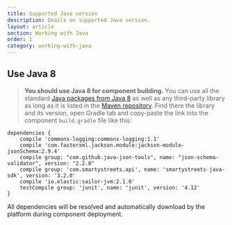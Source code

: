 ```yaml
---
title: Supported Java version
description: Deails on supported Java version.
layout: article
section: Working with Java
order: 1
category: working-with-java
---
```


## Use Java 8

> **You should use Java 8 for component building.**
You can use all the standard [Java packages from Java 8](https://docs.oracle.com/javase/8/docs/api/)
as well as any third-party library as long as it is listed in the
[Maven repository](https://mvnrepository.com/). Find there the library and
its version, open Gradle tab and copy-paste the link into the component `build.gradle`
file like this:

```
dependencies {
    compile 'commons-logging:commons-logging:1.1'
    compile 'com.fasterxml.jackson.module:jackson-module-jsonSchema:2.9.4'
    compile group: "com.github.java-json-tools", name: "json-schema-validator", version: "2.2.8"
    compile group: 'com.smartystreets.api', name: 'smartystreets-java-sdk', version: '3.2.0'
    compile 'io.elastic:sailor-jvm:2.1.0'
    testCompile group: 'junit', name: 'junit', version: '4.12'
}
```

All dependencies will be resolved and automatically download by the platform
during component deployment.
